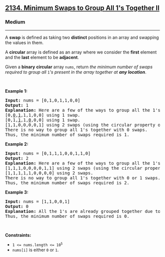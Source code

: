 <h2>
  <a
    href="https://leetcode.com/problems/minimum-swaps-to-group-all-1s-together-ii/"
    >2134. Minimum Swaps to Group All 1's Together II</a
  >
</h2>
<h3>Medium</h3>
<hr />
<div>
  <p>
    A <strong>swap</strong> is defined as taking two
    <strong>distinct</strong> positions in an array and swapping the values in
    them.
  </p>

  <p>
    A <strong>circular</strong> array is defined as an array where we consider
    the <strong>first</strong> element and the <strong>last</strong> element to
    be <strong>adjacent</strong>.
  </p>

  <p>
    Given a <strong>binary</strong> <strong>circular</strong> array
    <code>nums</code>, return
    <em>the minimum number of swaps required to group all </em><code>1</code
    ><em>'s present in the array together at <strong>any location</strong></em
    >.
  </p>

  <p>&nbsp;</p>
  <p><strong class="example">Example 1:</strong></p>

  <pre><strong>Input:</strong> nums = [0,1,0,1,1,0,0]
<strong>Output:</strong> 1
<strong>Explanation:</strong> Here are a few of the ways to group all the 1's together:
[0,<u>0</u>,<u>1</u>,1,1,0,0] using 1 swap.
[0,1,<u>1</u>,1,<u>0</u>,0,0] using 1 swap.
[1,1,0,0,0,0,1] using 2 swaps (using the circular property of the array).
There is no way to group all 1's together with 0 swaps.
Thus, the minimum number of swaps required is 1.
</pre>

  <p><strong class="example">Example 2:</strong></p>

  <pre><strong>Input:</strong> nums = [0,1,1,1,0,0,1,1,0]
<strong>Output:</strong> 2
<strong>Explanation:</strong> Here are a few of the ways to group all the 1's together:
[1,1,1,0,0,0,0,1,1] using 2 swaps (using the circular property of the array).
[1,1,1,1,1,0,0,0,0] using 2 swaps.
There is no way to group all 1's together with 0 or 1 swaps.
Thus, the minimum number of swaps required is 2.
</pre>

  <p><strong class="example">Example 3:</strong></p>

  <pre><strong>Input:</strong> nums = [1,1,0,0,1]
<strong>Output:</strong> 0
<strong>Explanation:</strong> All the 1's are already grouped together due to the circular property of the array.
Thus, the minimum number of swaps required is 0.
</pre>

  <p>&nbsp;</p>
  <p><strong>Constraints:</strong></p>

  <ul>
    <li>
      <code>1 &lt;= nums.length &lt;= 10<sup>5</sup></code>
    </li>
    <li><code>nums[i]</code> is either <code>0</code> or <code>1</code>.</li>
  </ul>
</div>
